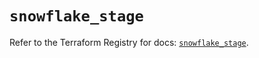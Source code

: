 # `snowflake_stage`

Refer to the Terraform Registry for docs: [`snowflake_stage`](https://registry.terraform.io/providers/snowflake-labs/snowflake/1.0.4/docs/resources/stage).
